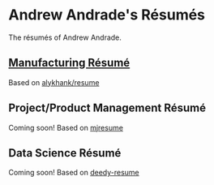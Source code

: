 # Andrew Andrade's Résumés

The résumés of Andrew Andrade.

## [Manufacturing Résumé](andrew-andrade-manufacturing.pdf)    
Based on [alykhank/resume](https://github.com/alykhank/resume)

## Project/Product Management Résumé
Coming soon!
Based on [mjresume](https://github.com/MinghaoJ/mjresume) 

## Data Science Résumé
Coming soon!
Based on [deedy-resume](https://github.com/deedydas/Deedy-Resume)
